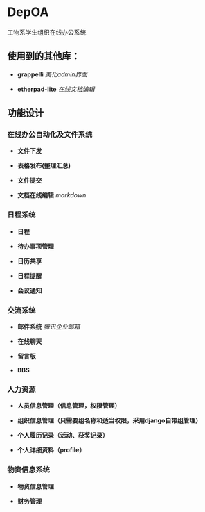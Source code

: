 DepOA
=====

工物系学生组织在线办公系统


## 使用到的其他库：

* **grappelli**  *美化admin界面*

* **etherpad-lite**  *在线文档编辑*


## 功能设计


### 在线办公自动化及文件系统

* **文件下发**

* **表格发布(整理汇总)**

* **文件提交**

* **文档在线编辑** *markdown*


### 日程系统

* **日程**

* **待办事项管理**

* **日历共享**

* **日程提醒**

* **会议通知**


### 交流系统

* **邮件系统** *腾讯企业邮箱*

* **在线聊天**

* **留言版**

* **BBS**


### 人力资源

* **人员信息管理（信息管理，权限管理）**

* **组织信息管理（只需要组名称和适当权限，采用django自带组管理）**

* **个人履历记录（活动、获奖记录）**

* **个人详细资料（profile）**


### 物资信息系统

* **物资信息管理**

* **财务管理**
